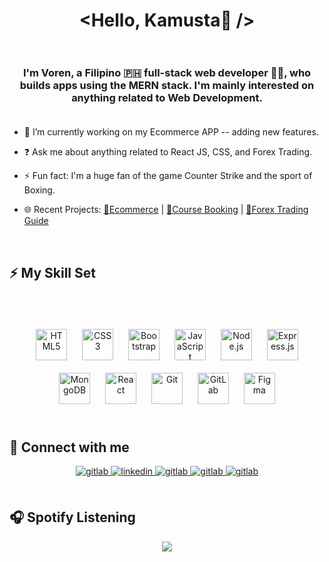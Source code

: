 # <div align="center"><Hello, Kamusta👋 /&gt;</div>  <br/>
  

### <div align="center" width="300">I'm Voren, a Filipino 🇵🇭 full-stack web developer 👨‍💻, who builds apps using the MERN stack. I'm mainly interested on anything related to Web Development. </div>  <br/>
  

- 🔭 I’m currently working on my Ecommerce APP -- adding new features.  
  

- ❓ Ask me about anything related to React JS, CSS, and Forex Trading.  
  

- ⚡ Fun fact: I'm a huge fan of the game Counter Strike and the sport of Boxing.  

  
- 🌐 Recent Projects: <a href="https://voren-ecommerce-app.vercel.app/">🛒Ecommerce</a> | <a href="https://codelab-react.vercel.app/">🏫Course Booking</a> | <a href="https://fxdotnotes.vercel.app/">📖Forex Trading Guide</a>

<br/>  


## ⚡ My Skill Set  


### &nbsp;  
<div align="center">  
<a href="https://en.wikipedia.org/wiki/HTML5" target="_blank"><img style="margin: 10px" src="https://profilinator.rishav.dev/skills-assets/html5-original-wordmark.svg" alt="HTML5" height="50" /></a>  
<a href="https://www.w3schools.com/css/" target="_blank"><img style="margin: 10px" src="https://profilinator.rishav.dev/skills-assets/css3-original-wordmark.svg" alt="CSS3" height="50" /></a>  
<a href="https://getbootstrap.com/docs/3.4/javascript/" target="_blank"><img style="margin: 10px" src="https://profilinator.rishav.dev/skills-assets/bootstrap-plain.svg" alt="Bootstrap" height="50" /></a>  
<a href="https://www.javascript.com/" target="_blank"><img style="margin: 10px" src="https://profilinator.rishav.dev/skills-assets/javascript-original.svg" alt="JavaScript" height="50" /></a>  
<a href="https://nodejs.org/" target="_blank"><img style="margin: 10px" src="https://profilinator.rishav.dev/skills-assets/nodejs-original-wordmark.svg" alt="Node.js" height="50" /></a>  
<a href="https://expressjs.com/" target="_blank"><img style="margin: 10px" src="https://profilinator.rishav.dev/skills-assets/express-original-wordmark.svg" alt="Express.js" height="50" /></a>  
<a href="https://www.mongodb.com/" target="_blank"><img style="margin: 10px" src="https://profilinator.rishav.dev/skills-assets/mongodb-original-wordmark.svg" alt="MongoDB" height="50" /></a>  
<a href="https://reactjs.org/" target="_blank"><img style="margin: 10px" src="https://profilinator.rishav.dev/skills-assets/react-original-wordmark.svg" alt="React" height="50" /></a>  
<a href="https://github.com/" target="_blank"><img style="margin: 10px" src="https://profilinator.rishav.dev/skills-assets/git-scm-icon.svg" alt="Git" height="50" /></a>  
<a href="https://about.gitlab.com/" target="_blank"><img style="margin: 10px" src="https://profilinator.rishav.dev/skills-assets/gitlab.svg" alt="GitLab" height="50" /></a>  
<a href="https://www.figma.com/" target="_blank"><img style="margin: 10px" src="https://profilinator.rishav.dev/skills-assets/figma-icon.svg" alt="Figma" height="50" /></a>  
</div>  

<br/>  


## 📱 Connect with me  
<div align="center">
  
<a href="mailto:tejuco.voren@gmail.com" target="_blank">
<img src=https://img.shields.io/badge/gmail-DC143C.svg?&style=for-the-badge&logo=gmail&logoColor=white alt=gitlab style="margin-bottom: 5px;" />
</a>
  
<a href="https://linkedin.com/in/tejucovoren" target="_blank">
<img src=https://img.shields.io/badge/linkedin-%231E77B5.svg?&style=for-the-badge&logo=linkedin&logoColor=white alt=linkedin style="margin-bottom: 5px;" />
</a>

<a href="https://m.me/v0e2i2t1" target="_blank">
<img src=https://img.shields.io/badge/messenger-87CEEB.svg?&style=for-the-badge&logo=messenger&logoColor=white alt=gitlab style="margin-bottom: 5px;" />
</a>

<a href="https://gitlab.com/voren_git" target="_blank">
<img src=https://img.shields.io/badge/gitlab-330F63.svg?&style=for-the-badge&logo=gitlab&logoColor=white alt=gitlab style="margin-bottom: 5px;" />
</a>  

<a href="https://t.me/v_dev_mobius" target="_blank">
<img src=https://img.shields.io/badge/telegram-ADD8E6.svg?&style=for-the-badge&logo=telegram&logoColor=white alt=gitlab style="margin-bottom: 5px;" />
</a>
  

  
</div>  
  

<br/>  


## 🎧 Spotify Listening  
<div align="center"><img src="https://spotify-github-profile.vercel.app/api/view?uid=7bgvvq6gfhgpwg8kwmvtuoo4z&cover_image=true&theme=default&show_offline=false&background_color=121212&interchange=true&bar_color_cover=false" /></div>
<br />
